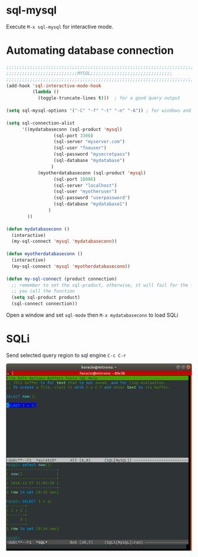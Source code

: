 <!-- TITLE: Emacs / Mysql -->
<!-- SUBTITLE: A quick summary of Mysql -->

# sql-mysql
Execute `M-x sql-mysql` for interactive mode.


# Automating database connection

```lisp
;;;;;;;;;;;;;;;;;;;;;;;;;;;;;;;;;;;;;;;;;;;;;;;;;;;;;;;;;;;;;;;;;;;;;;;
;;;;;;;;;;;;;;;;;;;;;;;;;;;MYSQL;;;;;;;;;;;;;;;;;;;;;;;;;;;;;;;
;;;;;;;;;;;;;;;;;;;;;;;;;;;;;;;;;;;;;;;;;;;;;;;;;;;;;;;;;;;;;;;;;;;;;;;
(add-hook 'sql-interactive-mode-hook
          (lambda ()
            (toggle-truncate-lines t)))  ; for a good query output

(setq sql-mysql-options '("-C" "-f" "-t" "-n" "-A")) ; for windows and for -A flag

(setq sql-connection-alist
      '((mydatabaseconn (sql-product 'mysql)
                  (sql-port 3306)
                  (sql-server "myserver.com")
                  (sql-user "foouser")
                  (sql-password "mysecretpass")
                  (sql-database "mydatabase")
                 )
			(myotherdatabaseconn (sql-product 'mysql)
                  (sql-port 18086)
                  (sql-server "localhost")
                  (sql-user "myotheruser")
                  (sql-password "userpassword")
                  (sql-database "mydatabase1")
                )
        ))

(defun mydatabaseconn ()
  (interactive)
  (my-sql-connect 'mysql 'mydatabaseconn))
	
(defun myotherdatabaseconn ()
  (interactive)
  (my-sql-connect 'mysql 'myotherdatabaseconn))

(defun my-sql-connect (product connection)
  ;; remember to set the sql-product, otherwise, it will fail for the first time
  ;; you call the function
  (setq sql-product product)
  (sql-connect connection))
```

Open a window and set `sql-mode` then `M-x mydatabaseconn` to load SQLi

# SQLi

Send selected query region to sql engine  `C-c C-r` 

![Sqli](/uploads/emacs/sqli.png "Sqli")

